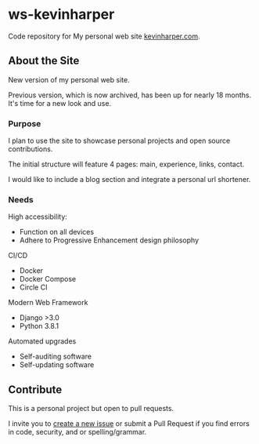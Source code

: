 # ws-kevinharper
Code repository for My personal web site [kevinharper.com](https://kevinharper.com/).

## About the Site
New version of my personal web site.

Previous version, which is now archived, has been up for nearly 18 months. It's time for a new look and use.

### Purpose
I plan to use the site to showcase personal projects and open source contributions.

The initial structure will feature 4 pages: main, experience, links, contact.

I would like to include a blog section and integrate a personal url shortener.

### Needs
High accessibility:
* Function on all devices
* Adhere to Progressive Enhancement design philosophy

CI/CD
* Docker
* Docker Compose
* Circle CI

Modern Web Framework
* Django >3.0
* Python 3.8.1

Automated upgrades
* Self-auditing software
* Self-updating software

## Contribute
This is a personal project but open to pull requests.

I invite you to [create a new issue](https://github.com/khdc-me/ws-kevinharper/issues) or submit a Pull Request if you find errors in code, security, and or spelling/grammar.